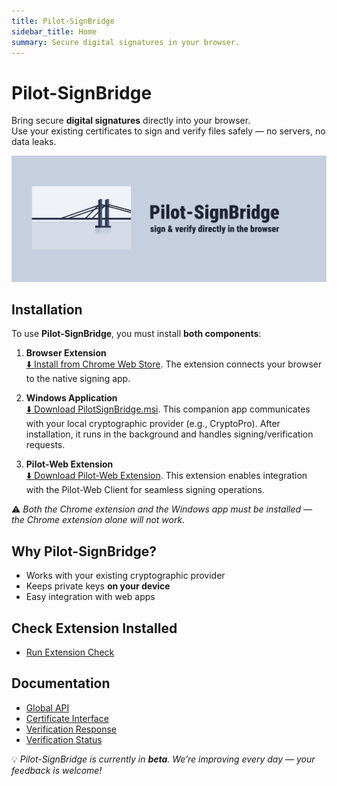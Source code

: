 ```yaml
---
title: Pilot-SignBridge
sidebar_title: Home
summary: Secure digital signatures in your browser.
---
```


# Pilot-SignBridge

Bring secure **digital signatures** directly into your browser.  
Use your existing certificates to sign and verify files safely — no servers, no data leaks.  

![Pilot-SignBridge](signbridge.png)

## Installation

To use **Pilot-SignBridge**, you must install **both components**:

1. **Browser Extension**  
  [⬇️ Install from Chrome Web Store](https://chromewebstore.google.com/detail/pilot-signbridge/pmdljejbakkiijaijbbgndoaignbllfp). The extension connects your browser to the native signing app.  

2. **Windows Application**  
  [⬇️ Download PilotSignBridge.msi](https://github.com/pilotextensions/pilot-signbridge/releases/download/v1.0.0/PilotSignBridge.msi). This companion app communicates with your local cryptographic provider (e.g., CryptoPro). After installation, it runs in the background and handles signing/verification requests.  

3. **Pilot-Web Extension**  
  [⬇️ Download Pilot-Web Extension](https://github.com/pilotextensions/pilot-signbridge/releases/download/v1.0.0/cryptoprovider.pilot-signbridge.zip). This extension enables integration with the Pilot-Web Client for seamless signing operations.

⚠️ *Both the Chrome extension and the Windows app must be installed — the Chrome extension alone will not work.*  


## Why Pilot-SignBridge?

- Works with your existing cryptographic provider  
- Keeps private keys **on your device**  
- Easy integration with web apps  


## Check Extension Installed

- [Run Extension Check](check-extension.md)  


## Documentation

- [Global API](api/global.md)  
- [Certificate Interface](api/certificate.md)  
- [Verification Response](api/verification.md)  
- [Verification Status](api/verificationstatus.md)  


💡 *Pilot-SignBridge is currently in **beta**. We’re improving every day — your feedback is welcome!*  
